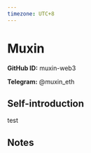```yaml
---
timezone: UTC+8
---
```


# Muxin

**GitHub ID:** muxin-web3

**Telegram:** @muxin_eth

## Self-introduction

test

## Notes

<!-- Content_START -->


<!-- Content_END -->
